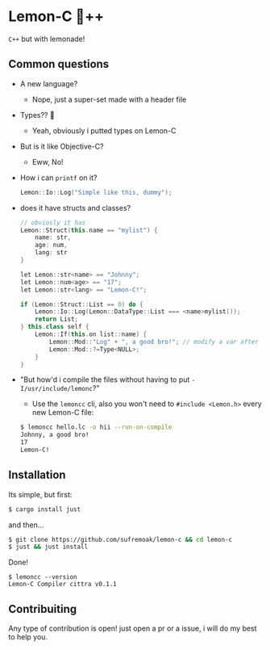 # Lemon-C 🍋++
`C++` but with lemonade!

## Common questions
- A new language?
    - Nope, just a super-set made with a header file

- Types?? 👀
    - Yeah, obviously i putted types on Lemon-C

- But is it like Objective-C?
    - Eww, No!

- How i can `printf` on it?
    ```cpp
    Lemon::Io::Log("Simple like this, dummy");
    ```

- does it have structs and classes?
    ```cpp
    // obviosly it has
    Lemon::Struct(this.name == "mylist") {
        name: str,
        age: num,
        lang: str
    }

    let Lemon::str<name> == "Johnny";
    let Lemon::num<age> == "17";
    let Lemon::str<lang> == "Lemon-C!";

    if (Lemon::Struct::List == 0) do {
        Lemon::Io::Log(Lemon::DataType::List === <name>mylist());
        return List;
    } this.class self {
        Lemon::If(this.on list::name) {
            Lemon::Mod::"Log" + ", a good bro!"; // modify a var after it being used!
            Lemon::Mod::?=Type<NULL>; 
        }
    }
    ``` 

- "But how'd i compile the files without having to put `-I/usr/include/lemonc`?"
    - Use the `lemoncc` cli, also you won't need to `#include <Lemon.h>` every new Lemon-C file:
    ```bash
    $ lemoncc hello.lc -o hii --run-on-compile
    Johnny, a good bro!
    17
    Lemon-C!
    ``` 

## Installation

Its simple, but first:
```bash
$ cargo install just
```

and then...
```bash
$ git clone https://github.com/sufremoak/lemon-c && cd lemon-c
$ just && just install
```

Done!
```
$ lemoncc --version
Lemon-C Compiler cittra v0.1.1
```

## Contribuiting
Any type of contribution is open! just open a pr or a issue, i will do my best to help you.

<script type="text/javascript" src="https://cdnjs.buymeacoffee.com/1.0.0/button.prod.min.js" data-name="bmc-button" data-slug="sufremoak" data-color="#FFDD00" data-emoji=""  data-font="Cookie" data-text="Buy me a coffee" data-outline-color="#000000" data-font-color="#000000" data-coffee-color="#ffffff" ></script>